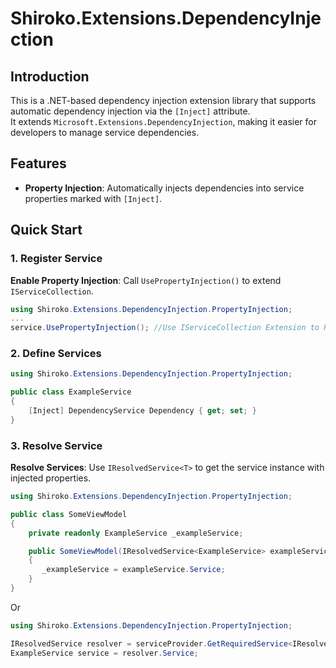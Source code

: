 # Shiroko.Extensions.DependencyInjection

## Introduction

This is a .NET-based dependency injection extension library that supports automatic dependency injection via the `[Inject]` attribute.  
It extends `Microsoft.Extensions.DependencyInjection`, making it easier for developers to manage service dependencies.

## Features
- **Property Injection**: Automatically injects dependencies into service properties marked with `[Inject]`.

## Quick Start

### 1. Register Service
**Enable Property Injection**: Call `UsePropertyInjection()` to extend `IServiceCollection`.
```csharp
using Shiroko.Extensions.DependencyInjection.PropertyInjection;
...
service.UsePropertyInjection(); //Use IServiceCollection Extension to Register Service;

```
### 2. Define Services
```csharp
using Shiroko.Extensions.DependencyInjection.PropertyInjection;

public class ExampleService
{
    [Inject] DependencyService Dependency { get; set; }
}

```
### 3. Resolve Service
**Resolve Services**: Use `IResolvedService<T>` to get the service instance with injected properties.
```csharp
using Shiroko.Extensions.DependencyInjection.PropertyInjection;

public class SomeViewModel
{
    private readonly ExampleService _exampleService;

    public SomeViewModel(IResolvedService<ExampleService> exampleService)
    {
       _exampleService = exampleService.Service;
    }
}
```
Or
```csharp
using Shiroko.Extensions.DependencyInjection.PropertyInjection;

IResolvedService resolver = serviceProvider.GetRequiredService<IResolvedService<ExampleService>();
ExampleService service = resolver.Service;

```

